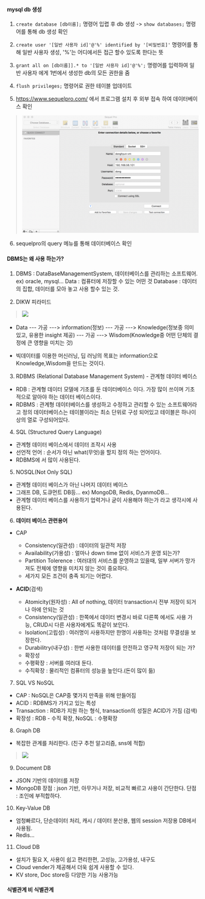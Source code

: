 #### mysql db 생성

1. `create database [db이름];` 명령어 입렵 후 db 생성 -> `show databases;` 명령어를 통해 db 생성 확인

2. `create user '[일반 사용자 id]'@'%' identified by '[비밀번호]'` 명령어를 통해 일반 사용자 생성, '%'는 어디에서든 접근 할수 있도록 한다는 뜻

3. `grant all on [db이름]].* to '[일반 사용자 id]'@'%';` 명령어를 입력하여 일반 사용자 에게 1번에서 생성한 db의 모든 권한을 줌

4. `flush privileges;` 명령어로 권한 테이블 업데이트

5. https://www.sequelpro.com/ 에서 프로그램 설치 후 외부 접속 하여 데이터베이스 확인
> <img src="../../images/sequel_connect.png" width="500">

6. sequelpro의 query 메뉴를 통해 데이터베이스 확인

#### DBMS는 왜 사용 하는가?
1. DBMS : DataBaseManagementSystem, 데이터베이스를 관리하는 소프트웨어. ex) oracle, mysql...
   Data : 컴퓨터에 저장할 수 있는 어떤 것
    Database : 데이터의 집합, 데이터를 모아 놓고 사용 할수 있는 것.

2. DIKW 피라미드
> <img src="https://upload.wikimedia.org/wikipedia/commons/thumb/0/06/DIKW_Pyramid.svg/494px-DIKW_Pyramid.svg.png" width=400>

- Data --- 가공 ---> information(정보)  --- 가공 ---> Knowledge(정보중 의미있고, 유용한 insight 제공) --- 가공 ---> Wisdom(Knowledge중 어떤 단체의 결정에 큰 영향을 미치는 것)

- 빅데이터를 이용한 머신러닝, 딥 러닝의 목표는 information으로  Knowledge,Wisdom을 만드는 것이다.

3. RDBMS (Relational Database Management System) - 관계형 데이터 베이스
- RDB : 관계형 데이터 모델에 기초를 둔 데이터베이스 이다. 가장 많이 쓰이며 기초적으로 알아야 하는 데이터 베이스이다.
- RDBMS : 관계형 데이터베이스를 생성하고 수정하고 관리할 수 있는 소프트웨어라고 정의
   데이터베이스는 테이블이라는 최소 단위로 구성 되어있고 테이블은 하나이상의 열로 구성되어있다.

4. SQL (Structured Query Language)
- 관계형 데이터 베이스에서 데이터 조작시 사용
- 선언적 언어 : 순서가 아닌 what(무엇)을 할지 정의 하는 언어이다.
- RDBMS에 서 많이 사용된다.

5. NOSQL(Not Only SQL)
- 관계형 데이터 베이스가 아닌 나머지 데이터 베이스 
- 그래프 DB, 도큐먼트 DB등... 
   ex) MongoDB, Redis, DyanmoDB...
- 관계형 데이터 베이스를 사용하기 업력거나 굳이 사용해야 하는가 라고 생각시에 사용된다.

6. **데이터 베이스 관련용어**
- CAP
   - Consistency(일관성) : 데이터의 일관적 저장
   - Availability(가용성) : 얼마나 down time 없이 서비스가 운영 되는가?
   - Partition Tolerence : 여러대의 서비스를 운영하고 있을때, 일부 서버가 망가져도 전체에 영향을 미치지 않는 것이 중요하다.
   - 세가지 모든 조건이 충족 되기는 어렵다.

- **ACID**(검색)
  - Atomicity(원자성) : All of nothing, 데이터 transaction시 전부 저장이 되거나 아에 안되는 것
  - Consistency(일관성) : 한쪽에서 데이터 변경시 바로 다른쪽 에서도 사용 가능, CRUD시 다른 사용자에게도 똑같이 보인다.
  - Isolation(고립성) : 여러명이 사용하지만 한명이 사용하는 것처럼 무결성을 보장한다.
  - Durabilitry(내구성) : 한번 사용한 데이터를 안전하고 영구적 저장이 되는 가? 
  - 확장성
  - 수평확장 : 서버를 여러대 둔다.
  - 수직확장 : 물리적인 컴퓨터의 성능을 높인다.(돈이 많이 듦)
7. SQL VS NoSQL
- CAP : NoSQL은 CAP중 몇가지 만족을 위해 만들어짐
- ACID :  RDBMS가 가지고 있는 특성
- Transaction  : RDB가 지원 하는 형식, transaction의 성질은 ACID가 가짐 (검색)
- 확장성 : RDB - 수직 확장, NoSQL : 수평확장

8. Graph DB
- 복잡한 관계를 처리한다. (친구 추천 알고리즘, sns에 적합)
> <img src="http://d1hyf4ir1gqw6c.cloudfront.net//wp-content/uploads/Fig-11.jpg" width=500>

9. Document DB
- JSON 기반의 데이터를 저장
- MongoDB
   장점 : json 기반, 아무거나 저장, 비교적 빠르고 사용이 간단한다.
    단점 : 조인에 부적합하다.
10. Key-Value DB
- 엄청빠르다, 단순데이터 처리, 캐시 / 데이터 분산용, 웹의 session 저장용 DB에서 사용됨.
- Redis...

11. Cloud DB
- 설치가 필요 X, 사용이 쉽고 편리한편, 고성능, 고가용성, 내구도 
- Cloud vender가 제공해서 더욱 쉽게 사용할 수 있다.
- KV store, Doc store등 다양한 기능 사용가능

#### 식별관계 비 식별관계









